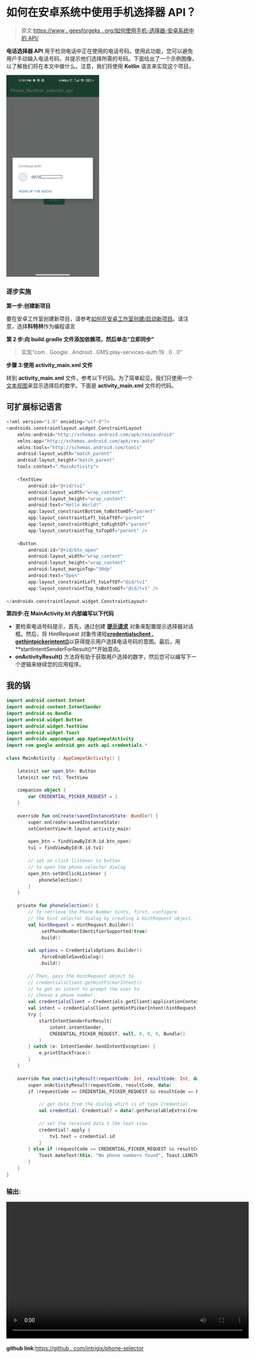 # 如何在安卓系统中使用手机选择器 API？

> 原文:[https://www . geesforgeks . org/如何使用手机-选择器-安卓系统中的 API/](https://www.geeksforgeeks.org/how-to-use-phone-selector-api-in-android/)

**电话选择器 API** 用于检测电话中正在使用的电话号码。使用此功能，您可以避免用户手动输入电话号码，并提示他们选择所需的号码。下面给出了一个示例图像，以了解我们将在本文中做什么。注意，我们将使用 **Kotlin** 语言来实现这个项目。

![](img/d1728923d9c7455615c31b80042c860c.png)

### 逐步实施

**第一步:创建新项目**

要在安卓工作室创建新项目，请参考[如何在安卓工作室创建/启动新项目](https://www.geeksforgeeks.org/android-how-to-create-start-a-new-project-in-android-studio/)。请注意，选择**科特林**作为编程语言

**第 2 步:向 build.gradle 文件添加依赖项，然后单击“立即同步”**

> 实现“com . Google . Android . GMS:play-services-auth:19 . 0 . 0”

**步骤 3:使用 activity_main.xml 文件**

转到 **activity_main.xml** 文件，参考以下代码。为了简单起见，我们只使用一个[文本视图](https://www.geeksforgeeks.org/textview-in-kotlin/)来显示选择后的数字。下面是 **activity_main.xml** 文件的代码。

## 可扩展标记语言

```kt
<?xml version="1.0" encoding="utf-8"?>
<androidx.constraintlayout.widget.ConstraintLayout 
    xmlns:android="http://schemas.android.com/apk/res/android"
    xmlns:app="http://schemas.android.com/apk/res-auto"
    xmlns:tools="http://schemas.android.com/tools"
    android:layout_width="match_parent"
    android:layout_height="match_parent"
    tools:context=".MainActivity">

    <TextView
        android:id="@+id/tv1"
        android:layout_width="wrap_content"
        android:layout_height="wrap_content"
        android:text="Hello World!"
        app:layout_constraintBottom_toBottomOf="parent"
        app:layout_constraintLeft_toLeftOf="parent"
        app:layout_constraintRight_toRightOf="parent"
        app:layout_constraintTop_toTopOf="parent" />

    <Button
        android:id="@+id/btn_open"
        android:layout_width="wrap_content"
        android:layout_height="wrap_content"
        android:layout_marginTop="30dp"
        android:text="Open"
        app:layout_constraintLeft_toLeftOf="@id/tv1"
        app:layout_constraintTop_toBottomOf="@id/tv1" />

</androidx.constraintlayout.widget.ConstraintLayout>
```

**第四步:在 MainActivity.kt 内部编写以下代码**

*   要检索电话号码提示，首先，通过创建 [**提示请求**](https://developers.google.com/android/reference/com/google/android/gms/auth/api/credentials/HintRequest) 对象来配置提示选择器对话框。然后，将 HintRequest 对象传递给[**credentialsclient . gethintpickerintent()**](https://developers.google.com/android/reference/com/google/android/gms/auth/api/credentials/CredentialsClient#getHintPickerIntent(com.google.android.gms.auth.api.credentials.HintRequest))以获得提示用户选择电话号码的意图。最后，用**startIntentSenderForResult()**开始意向。
*   **onActivityResult()** 方法将有助于获取用户选择的数字，然后您可以编写下一个逻辑来继续您的应用程序。

## 我的锅

```kt
import android.content.Intent
import android.content.IntentSender
import android.os.Bundle
import android.widget.Button
import android.widget.TextView
import android.widget.Toast
import androidx.appcompat.app.AppCompatActivity
import com.google.android.gms.auth.api.credentials.*

class MainActivity : AppCompatActivity() {

    lateinit var open_btn: Button
    lateinit var tv1: TextView

    companion object {
        var CREDENTIAL_PICKER_REQUEST = 1
    }

    override fun onCreate(savedInstanceState: Bundle?) {
        super.onCreate(savedInstanceState)
        setContentView(R.layout.activity_main)

        open_btn = findViewById(R.id.btn_open)
        tv1 = findViewById(R.id.tv1)

        // set on click listener to button 
        // to open the phone selector dialog
        open_btn.setOnClickListener {
            phoneSelection()
        }
    }

    private fun phoneSelection() {
        // To retrieve the Phone Number hints, first, configure
        // the hint selector dialog by creating a HintRequest object.
        val hintRequest = HintRequest.Builder()
            .setPhoneNumberIdentifierSupported(true)
            .build()

        val options = CredentialsOptions.Builder()
            .forceEnableSaveDialog()
            .build()

        // Then, pass the HintRequest object to 
        // credentialsClient.getHintPickerIntent()
        // to get an intent to prompt the user to 
        // choose a phone number.
        val credentialsClient = Credentials.getClient(applicationContext, options)
        val intent = credentialsClient.getHintPickerIntent(hintRequest)
        try {
            startIntentSenderForResult(
                intent.intentSender,
                CREDENTIAL_PICKER_REQUEST, null, 0, 0, 0, Bundle()
            )
        } catch (e: IntentSender.SendIntentException) {
            e.printStackTrace()
        }
    }

    override fun onActivityResult(requestCode: Int, resultCode: Int, data: Intent?) {
        super.onActivityResult(requestCode, resultCode, data)
        if (requestCode == CREDENTIAL_PICKER_REQUEST && resultCode == RESULT_OK) {

            // get data from the dialog which is of type Credential
            val credential: Credential? = data?.getParcelableExtra(Credential.EXTRA_KEY)

            // set the received data t the text view
            credential?.apply {
                tv1.text = credential.id
            }
        } else if (requestCode == CREDENTIAL_PICKER_REQUEST && resultCode == CredentialsApi.ACTIVITY_RESULT_NO_HINTS_AVAILABLE) {
            Toast.makeText(this, "No phone numbers found", Toast.LENGTH_LONG).show();
        }
    }
}
```

### 输出:

<video class="wp-video-shortcode" id="video-540492-1" width="640" height="360" preload="metadata" controls=""><source type="video/mp4" src="https://media.geeksforgeeks.org/wp-content/uploads/20210111210656/phone_selector_api.mp4?_=1">[https://media.geeksforgeeks.org/wp-content/uploads/20210111210656/phone_selector_api.mp4](https://media.geeksforgeeks.org/wp-content/uploads/20210111210656/phone_selector_api.mp4)</video>

**github link:**[https://github . com/intrigix/phone-selector](https://github.com/introidx/phone-Selecter)